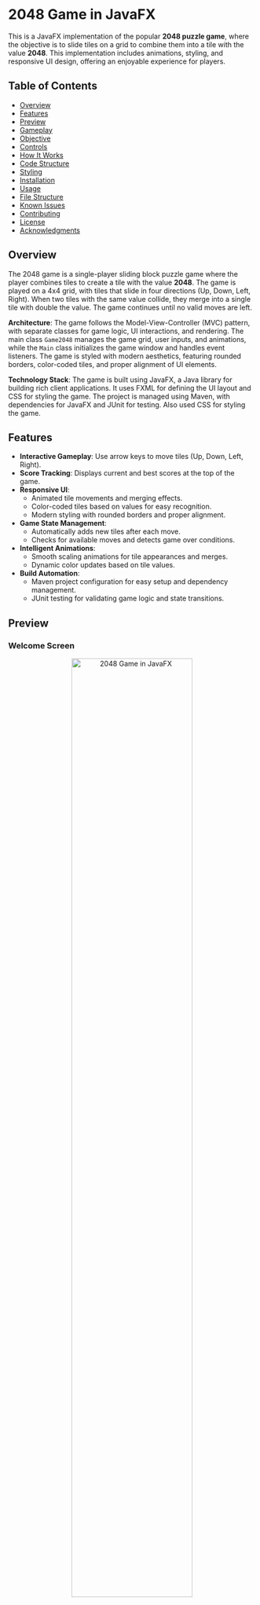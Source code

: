 # 2048 Game in JavaFX

This is a JavaFX implementation of the popular **2048 puzzle game**, where the objective is to slide tiles on a grid to combine them into a tile with the value **2048**. This implementation includes animations, styling, and responsive UI design, offering an enjoyable experience for players.

## Table of Contents

- [Overview](#overview)
- [Features](#features)
- [Preview](#preview)
- [Gameplay](#gameplay)
- [Objective](#objective)
- [Controls](#controls)
- [How It Works](#how-it-works)
- [Code Structure](#code-structure)
- [Styling](#styling)
- [Installation](#installation)
- [Usage](#usage)
- [File Structure](#file-structure)
- [Known Issues](#known-issues)
- [Contributing](#contributing)
- [License](#license)
- [Acknowledgments](#acknowledgments)

## Overview

The 2048 game is a single-player sliding block puzzle game where the player combines tiles to create a tile with the value **2048**. The game is played on a 4x4 grid, with tiles that slide in four directions (Up, Down, Left, Right). When two tiles with the same value collide, they merge into a single tile with double the value. The game continues until no valid moves are left.

**Architecture**: The game follows the Model-View-Controller (MVC) pattern, with separate classes for game logic, UI interactions, and rendering. The main class `Game2048` manages the game grid, user inputs, and animations, while the `Main` class initializes the game window and handles event listeners. The game is styled with modern aesthetics, featuring rounded borders, color-coded tiles, and proper alignment of UI elements.

**Technology Stack**: The game is built using JavaFX, a Java library for building rich client applications. It uses FXML for defining the UI layout and CSS for styling the game. The project is managed using Maven, with dependencies for JavaFX and JUnit for testing. Also used CSS for styling the game.

## Features

- **Interactive Gameplay**: Use arrow keys to move tiles (Up, Down, Left, Right).
- **Score Tracking**: Displays current and best scores at the top of the game.
- **Responsive UI**:
  - Animated tile movements and merging effects.
  - Color-coded tiles based on values for easy recognition.
  - Modern styling with rounded borders and proper alignment.
- **Game State Management**:
  - Automatically adds new tiles after each move.
  - Checks for available moves and detects game over conditions.
- **Intelligent Animations**:
  - Smooth scaling animations for tile appearances and merges.
  - Dynamic color updates based on tile values.
- **Build Automation**:
  - Maven project configuration for easy setup and dependency management.
  - JUnit testing for validating game logic and state transitions.

## Preview

### Welcome Screen

<p align="center">
  <img src="img/welcome.png" alt="2048 Game in JavaFX" width="70%" style="border-radius: 8px">
</p>

### Game Interface

<p align="center">
  <img src="img/ui.png" alt="2048 Game in JavaFX" width="70%" style="border-radius: 8px">
</p>

## Gameplay

### Objective

Combine tiles with the same value to create a tile with the value **2048** or higher. The game ends when no valid moves are left.

> **Note:** The game can be won by creating a tile with the value **2048** or higher. The player can continue playing even after reaching the 2048 tile.

### Controls

- **Arrow Keys**:
  - **Up**: Moves all tiles upward.
  - **Down**: Moves all tiles downward.
  - **Left**: Moves all tiles to the left.
  - **Right**: Moves all tiles to the right.
- **New Game** Button: Resets the game.
- **Exit Game** Button: Closes the application.

## How It Works

### Game Mechanics

1. **Sliding and Merging**:
  - Tiles slide in the direction of the arrow key pressed.
  - Tiles with the same value merge into one tile, doubling their value.
  - A tile can merge only once per move.
2. **Adding New Tiles**:
  - After every valid move, a new tile (value `2` or `4`) appears in a random empty spot.
3. **Game Over**:
  - The game checks for possible moves after each action.
  - If no moves are available (all tiles are full and non-mergeable), the game ends.

### Code Structure

The game is built using JavaFX, following Model-View-Controller (MVC) architecture for clean separation of concerns. The key components are:

#### **1. Class: `Game2048`**
This is the main class responsible for rendering the game grid, handling user inputs, managing the board state, and applying animations.

Key Components:
- **Grid Management**:
  - `SIZE`: Size of the grid (default is 4x4).
  - `board`: 2D array representing the logical state of the grid.
  - `tiles`: 2D array of `StackPane` objects representing the UI tiles.
- **UI Elements**:
  - `scoreLabel`: Displays the current score.
  - `bestScoreLabel`: Displays the best score achieved.
- **Tile Colors**:
  - Dynamically updates colors and text based on tile values.
- **Animations**:
  - Smooth scaling animations for tile appearances and merges.

#### 2. **Class: `Main`**
This is the entry point for the application, where the game window is initialized and displayed.

Key Components:
- **JavaFX Setup**:
  - Configures the game window and scene.
  - Loads the FXML file for the game UI.
  - Initializes the game controller (`Game2048`).
- **Event Handling**:
  - Registers key listeners for arrow keys.
  - Handles button actions for New Game and Exit Game.
- **CSS Loading**:
  - Loads the CSS file for styling the game.

#### 3. **Maven XML Configuration: `pom.xml`**
This file contains the Maven project configuration, including dependencies for JavaFX and JUnit.

Key Components:
- **JavaFX Dependencies**:
  - Includes JavaFX modules for controls and FXML.
  - Configures the JavaFX plugin for running the application.
- **JUnit Dependency**:
  - Adds JUnit for testing the game logic.
  - Configures the Maven Surefire plugin for running tests.

#### 4. **Controller, Model, and View Classes**
These classes follow the MVC pattern for managing game logic, UI interactions, and rendering.

Key Components:
- **Controller**:
  - Handles user inputs and game actions.
  - Updates the model and view based on user interactions.
- **Model**:
  - Manages the game state and logic.
  - Checks for valid moves and game over conditions.
- **View**:
  - Renders the game grid and UI elements.
  - Updates the UI based on the model state.

### Styling

The game is styled with modern aesthetics, featuring:
- Rounded borders for tiles and buttons.
- Background colors based on tile values.
- Proper alignment of header (title, score, and best score).
- Button styles with hover effects.

**Color Codes for Tiles:**
- `2`: Light cream (`#eee4da`)
- `4`: Pale beige (`#ede0c8`)
- `8`: Light orange (`#f2b179`)
- Higher values progressively darker and more vibrant.

## Installation

1. **Clone the Repository**:
   ```bash
   git clone https://github.com/hoangsonww/Game-2048-JavaFX.git
   cd Game-2048-JavaFX
   ```

2. **Set Up JavaFX**:
  - Ensure that JavaFX is installed. If not, download JavaFX from the [official site](https://openjfx.io/).
  - Configure JavaFX in your IDE:
    - Add JavaFX libraries to your project.
    - Set JVM arguments to include JavaFX runtime, e.g.:
      ```bash
      --module-path /path-to-javafx/lib --add-modules javafx.controls,javafx.fxml
      ```

3. **Run the Game**:
  - Compile and run the `Main` class.
  - The game window will open, and you can start playing immediately.

## Usage

### Running the Game

1. **Start the Application**:
  - Run the `Main` class from your IDE or terminal.
2. **Play**:
  - Use the arrow keys to move and merge tiles.
  - Aim for a tile value of 2048 (or higher)!
3. **Reset**:
  - Click the **New Game** button to restart the game.
4. **Exit**:
  - Click the **Exit Game** button to close the application.

## File Structure

The project structure is organized as follows:

```
src/
├── org.example.game2048javafx/
│   ├── Controller.java  # Controller for the game
│   ├── Model.java       # Model for the game
│   ├── View.java        # View for the game
│   ├── Game2048.java    # Main game logic and UI
│   ├── Main.java        # Entry point for the application
│   └── resources/       # Optional resources like images or stylesheets
└── README.md            # Comprehensive documentation
```

## Known Issues

1. **Game Freezing**:
  - Ensure animations do not block the main UI thread.
2. **Performance**:
  - For extremely high tile values, UI updates may lag.

## Contributing

Feel free to contribute to this project! Open issues, submit pull requests, or suggest new features.

1. **Fork the Repository**:
   ```bash
   git fork https://github.com/hoangsonww/Game-2048-JavaFX.git
   ```

2. **Create a New Branch**:
   ```bash
   git checkout -b feature/feature-branch-name
   ```

3. **Commit and Push**:
   ```bash
   git add .
   git commit -m "Add your message here"
   git push origin feature/feature-branch-name
   ```

4. **Submit a Pull Request**:
  - Open a pull request on GitHub describing your changes.

5. **We will review your PR** and merge it if it meets the project's guidelines!

## License

This project is licensed under the [MIT License](LICENSE).

## Acknowledgments

- Inspired by the original 2048 game.
- Built with love using JavaFX.
- Author: [Son Nguyen](https://github.com/hoangsonww)

Enjoy playing 2048 in JavaFX! If you encounter any issues, feel free to raise them in the repository.

---

**Happy Coding! 🚀**
